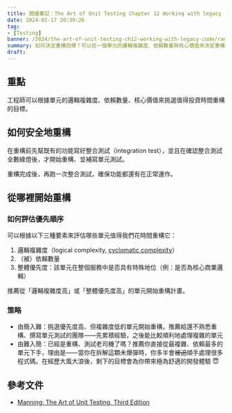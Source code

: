 ```yaml
---
title: 閱讀筆記：The Art of Unit Testing Chapter 12 Working with legacy code
date: 2024-02-17 20:39:26
tag:
- [Testing]
banner: /2024/the-art-of-unit-testing-ch12-working-with-legacy-code/randy-fath-ymf4_9Y9S_A-unsplash.jpg
summary: 如何決定重構目標？可以從一個單元的邏輯複雜度、依賴數量與核心價值來決定重構的起點
draft: 
---
```


## 重點

工程師可以根據單元的邏輯複雜度、依賴數量、核心價值來挑選值得投資時間重構的目標。

## 如何安全地重構

在重構前先幫既有的功能寫好整合測試（integration test），並且在確認整合測試全數綠燈後，才開始重構、並補寫單元測試。

重構完成後，再跑一次整合測試，確保功能都還有在正常運作。

## 從哪裡開始重構

### 如何評估優先順序

可以根據以下三種要素來評估哪些單元值得我們花時間重構它：

1. 邏輯複雜度（logical complexity, [cyclomatic complexity](https://zh.wikipedia.org/zh-tw/%E5%BE%AA%E7%92%B0%E8%A4%87%E9%9B%9C%E5%BA%A6)）
2. （被）依賴數量
3. 整體優先度：該單元在整個服務中是否具有特殊地位（例：是否為核心商業邏輯）

推薦從「邏輯複雜度高」或「整體優先度高」的單元開始重構計畫。

### 策略

- 由簡入難：挑選優先度高、但複雜度低的單元開始重構，推薦給還不熟悉重構、撰寫單元測試的團隊——先累積經驗，之後能比較順利地處理複雜的單元
- 由難入簡：已經是重構、測試老司機了嗎？推薦你直接從最複雜、依賴最多的單元下手，理由是——當你在拆解這顆未爆彈時，你多半會~~被迫~~順手處理很多程式碼。在經歷大風大浪後，剩下的目標會為你帶來極為舒適的開發體驗 😇

## 參考文件

- [Manning: The Art of Unit Testing, Third Edition](https://www.manning.com/books/the-art-of-unit-testing-third-edition)
